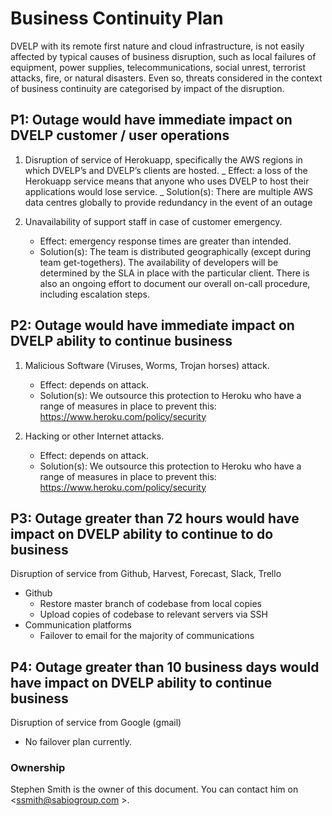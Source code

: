 # Business Continuity Plan

DVELP with its remote first nature and cloud infrastructure, is not easily
affected by typical causes of business disruption, such as local failures of
equipment, power supplies, telecommunications, social unrest, terrorist attacks,
fire, or natural disasters. Even so, threats considered in the context of
business continuity are categorised by impact of the disruption.

## P1: Outage would have immediate impact on DVELP customer / user operations

1. Disruption of service of Herokuapp, specifically the AWS regions in which
   DVELP’s and DVELP’s clients are hosted.
   _ Effect: a loss of the Herokuapp service means that anyone who uses DVELP to
   host their applications would lose service.
   _ Solution(s): There are multiple AWS data centres globally to provide
   redundancy in the event of an outage

2. Unavailability of support staff in case of customer emergency.
   - Effect: emergency response times are greater than intended.
   - Solution(s): The team is distributed geographically (except during team
     get-togethers). The availability of developers will be determined by the SLA
     in place with the particular client. There is also an ongoing effort to
     document our overall on-call procedure, including escalation steps.

## P2: Outage would have immediate impact on DVELP ability to continue business

1. Malicious Software (Viruses, Worms, Trojan horses) attack.

   - Effect: depends on attack.
   - Solution(s): We outsource this protection to Heroku who have a range of
     measures in place to prevent this: https://www.heroku.com/policy/security

2. Hacking or other Internet attacks.
   - Effect: depends on attack.
   - Solution(s): We outsource this protection to Heroku who have a range of
     measures in place to prevent this: https://www.heroku.com/policy/security

## P3: Outage greater than 72 hours would have impact on DVELP ability to continue to do business

Disruption of service from Github, Harvest, Forecast, Slack, Trello

- Github
  - Restore master branch of codebase from local copies
  - Upload copies of codebase to relevant servers via SSH
- Communication platforms
  - Failover to email for the majority of communications

## P4: Outage greater than 10 business days would have impact on DVELP ability to continue business

Disruption of service from Google (gmail)

- No failover plan currently.

### Ownership

Stephen Smith is the owner of this document. You can contact him on
<ssmith@sabiogroup.com >.
